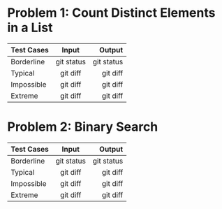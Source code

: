 # Problem 1: Count Distinct Elements in a List

| Test Cases   | Input          | Output        |
| :---         |     :---:      |          ---: |
| Borderline   | git status     | git status    |
| Typical      | git diff       | git diff      |
| Impossible   | git diff       | git diff      |
| Extreme      | git diff       | git diff      |


# Problem 2: Binary Search

| Test Cases   | Input          | Output        |
| :---         |     :---:      |          ---: |
| Borderline   | git status     | git status    |
| Typical      | git diff       | git diff      |
| Impossible   | git diff       | git diff      |
| Extreme      | git diff       | git diff      |
